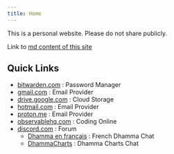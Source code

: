 ```yaml
---
title: Home
---
```

 

This is a personal website. Please do not share publicly.

<!--
<pre style="line-height: 1; font-size: x-small;">
 ______     __     ______   ______   ______     _____     __  __     ______     __    __     __    __     ______    
/\  ___\   /\ \   /\__  _\ /\__  _\ /\  __ \   /\  __-.  /\ \_\ \   /\  __ \   /\ "-./  \   /\ "-./  \   /\  __ \   
\ \ \____  \ \ \  \/_/\ \/ \/_/\ \/ \ \  __ \  \ \ \/\ \ \ \  __ \  \ \  __ \  \ \ \-./\ \  \ \ \-./\ \  \ \ \/\ \  
 \ \_____\  \ \_\    \ \_\    \ \_\  \ \_\ \_\  \ \____-  \ \_\ \_\  \ \_\ \_\  \ \_\ \ \_\  \ \_\ \ \_\  \ \_____\ 
  \/_____/   \/_/     \/_/     \/_/   \/_/\/_/   \/____/   \/_/\/_/   \/_/\/_/   \/_/  \/_/   \/_/  \/_/   \/_____/ 
</pre>
-->

Link to [md content of this site](https://github.com/cittadhammo/cittadhammo.github.io/tree/main/content)                                                                       

## Quick Links

- [bitwarden.com](https://vault.bitwarden.com/#/login) : Password Manager
- [gmail.com](https://mail.google.com/mail/u/0/) : Email Provider
- [drive.google.com](https://drive.google.com/drive/my-drive) : Cloud Storage
- [hotmail.com](https://outlook.live.com/) : Email Provider
- [proton.me](https://account.proton.me/login?language=en) : Email Provider
- [observablehq.com](https://observablehq.com/) : Coding Online
- [discord.com](https://discord.com/login) : Forum
  -  [Dhamma en francais](https://discord.gg/U2T48jzCFZ) : French Dhamma Chat
  -  [DhammaCharts](https://discord.gg/MkyKZh8ANy) : Dhamma Charts Chat




